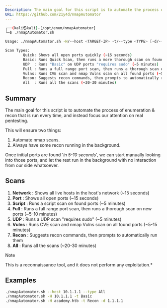 ```yaml
---
Description: The main goal for this script is to automate the process of enumeration & recon that is run every time, and instead focus our attention on real pentesting.
URL: https://github.com/21y4d/nmapAutomator
---
```


```bash
┌──(kali㉿kali)-[/opt/enum/nmapAutomator]
└─$ ./nmapAutomator.sh 

Usage: ./nmapAutomator.sh -H/--host <TARGET-IP> -t/--type <TYPE> [-d/--dns <DNS SERVER>]

Scan Types:
        Quick: Shows all open ports quickly (~15 seconds)
        Basic: Runs Quick Scan, then runs a more thorough scan on found ports (~5 minutes)
        UDP  : Runs "Basic" on UDP ports "requires sudo" (~5 minutes)
        Full : Runs a full range port scan, then runs a thorough scan on new ports (~5-10 minutes)
        Vulns: Runs CVE scan and nmap Vulns scan on all found ports (~5-15 minutes)
        Recon: Suggests recon commands, then prompts to automatically run them
        All  : Runs all the scans (~20-30 minutes)
```

## Summary

The main goal for this script is to automate the process of enumeration & recon that is run every time, and instead focus our attention on real pentesting.

This will ensure two things:

1. Automate nmap scans.
2. Always have some recon running in the background.

Once initial ports are found '*in 5-10 seconds*', we can start manually looking into those ports, and let the rest run in the background with no interaction from our side whatsoever.

## Scans

1. **Network** : Shows all live hosts in the host's network (~15 seconds)
2. **Port** : Shows all open ports (~15 seconds)
3. **Script** : Runs a script scan on found ports (~5 minutes)
4. **Full** : Runs a full range port scan, then runs a thorough scan on new ports (~5-10 minutes)
5. **UDP** : Runs a UDP scan "requires sudo" (~5 minutes)
6. **Vulns** : Runs CVE scan and nmap Vulns scan on all found ports (~5-15 minutes)
7. **Recon** : Suggests recon commands, then prompts to automatically run them
8. **All** : Runs all the scans (~20-30 minutes)

>[!note]
>This is a reconnaissance tool, and it does not perform any exploitation.*

## **Examples**

```bash
./nmapAutomator.sh --host 10.1.1.1 --type All
./nmapAutomator.sh -H 10.1.1.1 -t Basic
./nmapAutomator.sh -H academy.htb -t Recon -d 1.1.1.1
```
